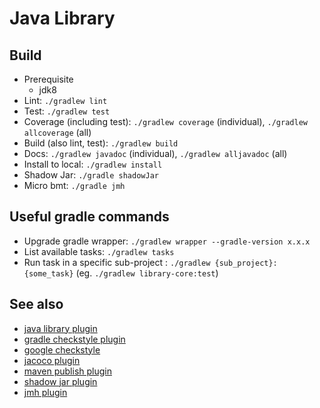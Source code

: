 # Java Library

## Build

- Prerequisite
  - jdk8
- Lint: `./gradlew lint`
- Test: `./gradlew test`
- Coverage (including test): `./gradlew coverage` (individual), `./gradlew allcoverage` (all)
- Build (also lint, test): `./gradlew build`
- Docs: `./gradlew javadoc` (individual), `./gradlew alljavadoc` (all)
- Install to local: `./gradlew install`
- Shadow Jar: `./gradle shadowJar`
- Micro bmt: `./gradle jmh`

## Useful gradle commands

- Upgrade gradle wrapper: `./gradlew wrapper --gradle-version x.x.x`
- List available tasks: `./gradlew tasks`
- Run task in a specific sub-project : `./gradlew {sub_project}:{some_task}` (eg. `./gradlew library-core:test`)

## See also

- [java library plugin](https://docs.gradle.org/current/userguide/java_library_plugin.html)
- [gradle checkstyle plugin](https://docs.gradle.org/current/userguide/checkstyle_plugin.html)
- [google checkstyle](https://github.com/checkstyle/checkstyle/blob/master/src/main/resources/google_checks.xml)
- [jacoco plugin](https://docs.gradle.org/current/userguide/jacoco_plugin.html)
- [maven publish plugin](https://docs.gradle.org/current/userguide/publishing_maven.html)
- [shadow jar plugin](https://github.com/johnrengelman/shadow)
- [jmh plugin](https://github.com/melix/jmh-gradle-plugin)
